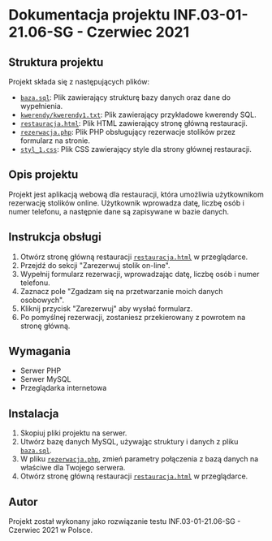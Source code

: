 # Dokumentacja projektu INF.03-01-21.06-SG - Czerwiec 2021

## Struktura projektu

Projekt składa się z następujących plików:

- [`baza.sql`](https://github.com/DBOYttt/Egzaminy-pr-bne/blob/main/INF.03-01-21.06-SG/baza.sql): Plik zawierający strukturę bazy danych oraz dane do wypełnienia.
- [`kwerendy/kwerendy1.txt`](https://github.com/DBOYttt/Egzaminy-pr-bne/blob/main/INF.03-01-21.06-SG/kwerendy/kwerendy1.txt): Plik zawierający przykładowe kwerendy SQL.
- [`restauracja.html`](https://github.com/DBOYttt/Egzaminy-pr-bne/blob/main/INF.03-01-21.06-SG/restauracja.html): Plik HTML zawierający stronę główną restauracji.
- [`rezerwacja.php`](https://github.com/DBOYttt/Egzaminy-pr-bne/blob/main/INF.03-01-21.06-SG/rezerwacja.php): Plik PHP obsługujący rezerwacje stolików przez formularz na stronie.
- [`styl_1.css`](https://github.com/DBOYttt/Egzaminy-pr-bne/blob/main/INF.03-01-21.06-SG/styl_1.css): Plik CSS zawierający style dla strony głównej restauracji.

## Opis projektu

Projekt jest aplikacją webową dla restauracji, która umożliwia użytkownikom rezerwację stolików online. Użytkownik wprowadza datę, liczbę osób i numer telefonu, a następnie dane są zapisywane w bazie danych.

## Instrukcja obsługi

1. Otwórz stronę główną restauracji [`restauracja.html`](https://github.com/DBOYttt/Egzaminy-pr-bne/blob/main/INF.03-01-21.06-SG/restauracja.html) w przeglądarce.
2. Przejdź do sekcji "Zarezerwuj stolik on-line".
3. Wypełnij formularz rezerwacji, wprowadzając datę, liczbę osób i numer telefonu.
4. Zaznacz pole "Zgadzam się na przetwarzanie moich danych osobowych".
5. Kliknij przycisk "Zarezerwuj" aby wysłać formularz.
6. Po pomyślnej rezerwacji, zostaniesz przekierowany z powrotem na stronę główną.

## Wymagania

- Serwer PHP
- Serwer MySQL
- Przeglądarka internetowa

## Instalacja

1. Skopiuj pliki projektu na serwer.
2. Utwórz bazę danych MySQL, używając struktury i danych z pliku  [`baza.sql`](https://github.com/DBOYttt/Egzaminy-pr-bne/blob/main/INF.03-01-21.06-SG/baza.sql).
3. W pliku [`rezerwacja.php`](https://github.com/DBOYttt/Egzaminy-pr-bne/blob/main/INF.03-01-21.06-SG/rezerwacja.php), zmień parametry połączenia z bazą danych na właściwe dla Twojego serwera.
4. Otwórz stronę główną restauracji [`restauracja.html`](https://github.com/DBOYttt/Egzaminy-pr-bne/blob/main/INF.03-01-21.06-SG/restauracja.html) w przeglądarce.

## Autor

Projekt został wykonany jako rozwiązanie testu INF.03-01-21.06-SG - Czerwiec 2021 w Polsce.
